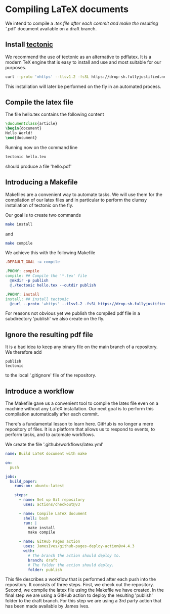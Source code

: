 # Compiling LaTeX documents

We intend to compile a *.tex file after each commit and make
the resulting '*.pdf' document available on a draft branch.

## Install [tectonic](https://tectonic-typesetting.github.io/en-US/)

We recommend the use of tectonic as an alternative to pdflatex.
It is a modern TeX engine that is easy to install and use and most suitable
for our purposes.

```bash
curl --proto '=https' --tlsv1.2 -fsSL https://drop-sh.fullyjustified.net | sh
````

This installation will later be performed on the fly in an automated process.

## Compile the latex file

The file hello.tex contains the following content

```latex
\documentclass{article}
\begin{document}
Hello World!
\end{document}
```

Running now on the command line

```bash
tectonic hello.tex
```

should produce a file 'hello.pdf'

## Introducing a Makefile

Makefiles are a convenient way to automate tasks. We will use them
for the compilation of our latex files and in particular
to perform the clumsy installation of tectonic on the fly.

Our goal is to create two commands

```bash
make install
```

and

```bash
make compile
```

We achieve this with the following Makefile

```makefile
.DEFAULT_GOAL := compile

.PHONY: compile
compile: ## Compile the '*.tex' file
  @mkdir -p publish
  @./tectonic hello.tex --outdir publish

.PHONY: install
install: ## install tectonic
  @curl --proto '=https' --tlsv1.2 -fsSL https://drop-sh.fullyjustified.net | sh
```

For reasons not obvious yet we publish the compiled pdf file
in a subdirectory 'publish' we also create on the fly.

## Ignore the resulting pdf file

It is a bad idea to keep any binary
file on the main branch of a repository. We therefore
add

```gitignore
publish
tectonic
```

to the local '.gitignore' file of the repository.

## Introduce a workflow

The Makefile gave us a convenient tool to compile the latex file
even on a machine without any LaTeX installation. Our next goal
is to perform this compilation automatically after each commit.

There's a fundamental lesson to learn here. GitHub is no longer
a mere repository of files. It is a platform that allows us to
respond to events, to perform tasks, and to automate workflows.

We create the file '.github/workflows/latex.yml'

```yaml
name: Build LaTeX document with make

on:
  push

jobs:
  build_paper:
    runs-on: ubuntu-latest

    steps:
      - name: Set up Git repository
        uses: actions/checkout@v3

      - name: Compile LaTeX document
        shell: bash
        run: |
          make install
          make compile

      - name: GitHub Pages action
        uses: JamesIves/github-pages-deploy-action@v4.4.3
        with:
          # The branch the action should deploy to.
          branch: draft
          # The folder the action should deploy.
          folder: publish
```

This file describes a workflow that is performed after each push
into the repository. It consists of three steps.
First, we check out the repository. Second, we compile the latex file
using the Makefile we have created. In the final step we are using
a GitHub action to deploy the resulting 'publish' folder to the draft branch.
For this step we are using a 3rd party action that has been made
available by James Ives.
